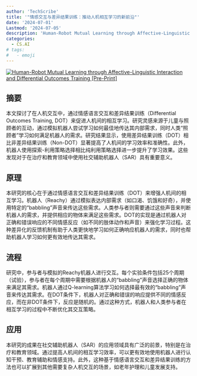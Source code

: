 ```yaml
---
author: 'TechScribe'
title: '"情感交互与差异结果训练：推动人机相互学习的新前沿"'
date: '2024-07-01'
Lastmod: '2024-07-05'
description: 'Human-Robot Mutual Learning through Affective-Linguistic Interaction and Differential Outcomes Training [Pre-Print]'
categories:
  - CS.AI
# tags:
#   - emoji
---
```


[![Human-Robot Mutual Learning through Affective-Linguistic Interaction and Differential Outcomes Training [Pre-Print]](https://arxiv-research-1301205113.cos.ap-guangzhou.myqcloud.com/images/2407.01280v1.pdf_0.jpg)](https://arxiv.org/abs/2407.01280v1)

## 摘要

本文探讨了在人机交互中，通过情感语言交互和差异结果训练（Differential Outcomes Training, DOT）来促进人机间的相互学习。研究灵感来源于儿童与照顾者的互动，通过模拟机器人尝试学习如何最佳地传达其内部需求，同时人类“照顾者”学习如何满足机器人的需求。研究结果显示，使用差异结果训练（DOT）相比非差异结果训练（Non-DOT）显著提高了人机间的学习效率和准确性。此外，机器人使用探索-利用策略选择相比纯利用策略选择进一步提升了学习效果。这些发现对于在治疗和教育领域中使用社交辅助机器人（SAR）具有重要意义。<!--more-->

## 原理

本研究的核心在于通过情感语言交互和差异结果训练（DOT）来增强人机间的相互学习。机器人（Reachy）通过模拟表达内部需求（如口渴、饥饿和好奇），并使用特定的“babbling”声音来传达这些需求。人类参与者则需要通过这些声音来判断机器人的需求，并提供相应的物体来满足这些需求。DOT的实现是通过机器人对正确和错误响应的不同情感反应（如不同的肢体动作和声音）来强化学习过程。这种差异化的反馈机制有助于人类更快地学习如何正确响应机器人的需求，同时也帮助机器人学习如何更有效地传达其需求。

## 流程

研究中，参与者与模拟的Reachy机器人进行交互。每个实验条件包括25个周期（试验），参与者在每个周期中需要根据机器人的“babbling”声音选择正确的物体来满足其需求。机器人通过Q-learning算法学习如何选择最有效的“babbling”声音来传达其需求。在DOT条件下，机器人对正确和错误的响应提供不同的情感反应，而在非DOT条件下，反应是随机的。通过这种方式，机器人和人类参与者在相互学习的过程中不断优化其交互策略。

## 应用

本研究的成果在社交辅助机器人（SAR）的应用领域具有广泛的前景，特别是在治疗和教育领域。通过提高人机间的相互学习效率，可以更有效地使用机器人进行认知干预、教育辅助和情感支持。此外，这种基于情感语言交互和差异结果训练的方法也可以扩展到其他需要复杂人机交互的场景，如老年护理和儿童发展支持。